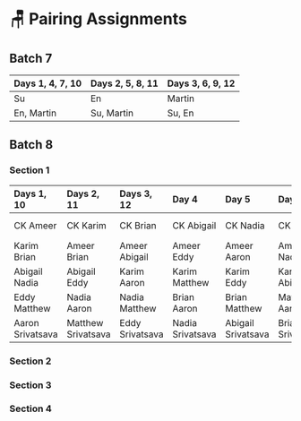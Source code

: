 # 🪑 Pairing Assignments

## Batch 7

| Days 1, 4, 7, 10  | Days 2, 5, 8, 11 | Days 3, 6, 9, 12 |
| :--- | :--- | :--- |
| Su | En | Martin |
| En, Martin | Su, Martin | Su, En |

## Batch 8

### Section 1

| Days 1, 10 | Days 2, 11 | Days 3, 12 | Day 4 | Day 5 | Day 6 | Day 7 | Day 8 | Day 9 |
| :--- | :--- | :--- | :--- | :--- | :--- | :--- | :--- | :--- |
| CK Ameer | CK Karim | CK Brian | CK Abigail | CK Nadia | CK Eddy | CK Matthew | CK Aaron | Ameer Karim |
| Karim Brian | Ameer Brian | Ameer Abigail | Ameer Eddy | Ameer Aaron | Ameer Nadia | Karim Nadia | Ameer Matthew | Brian Nadia |
| Abigail Nadia | Abigail Eddy | Karim Aaron | Karim Matthew | Karim Eddy | Karim Abigail | Brian Eddy | Brian Abigail | Abigail Matthew |
| Eddy Matthew | Nadia Aaron | Nadia Matthew | Brian Aaron | Brian Matthew | Matthew Aaron | Abigail Aaron | Nadia Eddy | Eddy Aaron |
| Aaron Srivatsava | Matthew Srivatsava | Eddy Srivatsava | Nadia Srivatsava | Abigail Srivatsava | Brian Srivatsava | Ameer Srivatsava | Karim Srivatsava | CK Srivatsava |

### Section 2

### Section 3

### Section 4

